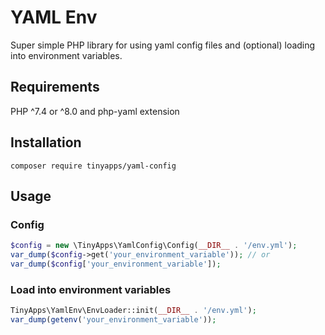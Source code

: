# YAML Env
Super simple PHP library for using yaml config files and (optional) loading into environment variables.

## Requirements
PHP ^7.4 or ^8.0 and php-yaml extension

## Installation
`composer require tinyapps/yaml-config`

## Usage

### Config
```php
$config = new \TinyApps\YamlConfig\Config(__DIR__ . '/env.yml');
var_dump($config->get('your_environment_variable')); // or
var_dump($config['your_environment_variable']);
```

### Load into environment variables
```php
TinyApps\YamlEnv\EnvLoader::init(__DIR__ . '/env.yml');
var_dump(getenv('your_environment_variable'));
```
